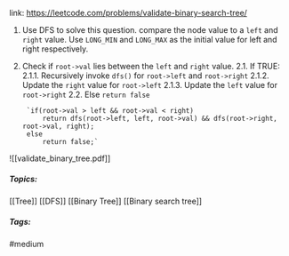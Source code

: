 link: https://leetcode.com/problems/validate-binary-search-tree/

1. Use DFS to solve this question. compare the node value to a `left` and `right` value.
	Use `LONG_MIN` and `LONG_MAX` as the initial value for left and right respectively.
2. Check if `root->val` lies between the `left` and `right` value.
		2.1. If TRUE:
			2.1.1. Recursively invoke `dfs()` for `root->left` and `root->right`
			2.1.2. Update the `right` value for `root->left`
			2.1.3. Update the `left` value for `root->right`
		2.2. Else `return false`

		`if(root->val > left && root->val < right)
			return dfs(root->left, left, root->val) && dfs(root->right, root->val, right);
		else
			return false;`

![[validate_binary_tree.pdf]]

##### Topics:
[[Tree]] [[DFS]] [[Binary Tree]] [[Binary search tree]]

##### Tags:
#medium 

